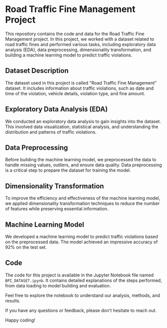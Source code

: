 <!DOCTYPE html>
<html>
<head>
</head>
<body>
  <h1>Road Traffic Fine Management Project</h1>
  <p>This repository contains the code and data for the Road Traffic Fine Management project. In this project, we worked with a dataset related to road traffic fines and performed various tasks, including exploratory data analysis (EDA), data preprocessing, dimensionality transformation, and building a machine learning model to predict traffic violations.</p>

  <h2>Dataset Description</h2>
  <p>The dataset used in this project is called "Road Traffic Fine Management" dataset. It includes information about traffic violations, such as date and time of the violation, vehicle details, violation type, and fine amount.</p>

  <h2>Exploratory Data Analysis (EDA)</h2>
  <p>We conducted an exploratory data analysis to gain insights into the dataset. This involved data visualization, statistical analysis, and understanding the distribution and patterns of traffic violations.</p>

  <h2>Data Preprocessing</h2>
  <p>Before building the machine learning model, we preprocessed the data to handle missing values, outliers, and ensure data quality. Data preprocessing is a critical step to prepare the dataset for training the model.</p>

  <h2>Dimensionality Transformation</h2>
  <p>To improve the efficiency and effectiveness of the machine learning model, we applied dimensionality transformation techniques to reduce the number of features while preserving essential information.</p>

  <h2>Machine Learning Model</h2>
  <p>We developed a machine learning model to predict traffic violations based on the preprocessed data. The model achieved an impressive accuracy of 92% on the test set.</p>

  <h2>Code</h2>
  <p>The code for this project is available in the Jupyter Notebook file named <code>BPI_DATASET.ipynb</code>. It contains detailed explanations of the steps performed, from data loading to model building and evaluation.</p>

  <p>Feel free to explore the notebook to understand our analysis, methods, and results.</p>

  <p>If you have any questions or feedback, please don't hesitate to reach out.</p>

  <p>Happy coding!</p>
</body>
</html>
